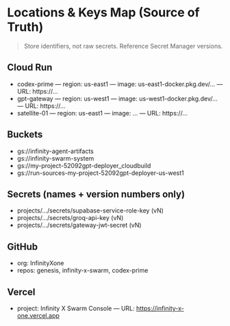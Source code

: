 # Locations & Keys Map (Source of Truth)
> Store identifiers, not raw secrets. Reference Secret Manager versions.

## Cloud Run
- codex-prime — region: us-east1 — image: us-east1-docker.pkg.dev/... — URL: https://...
- gpt-gateway — region: us-west1 — image: us-west1-docker.pkg.dev/... — URL: https://...
- satellite-01 — region: us-east1 — image: ... — URL: https://...

## Buckets
- gs://infinity-agent-artifacts
- gs://infinity-swarm-system
- gs://my-project-52092gpt-deployer_cloudbuild
- gs://run-sources-my-project-52092gpt-deployer-us-west1

## Secrets (names + version numbers only)
- projects/.../secrets/supabase-service-role-key (vN)
- projects/.../secrets/groq-api-key (vN)
- projects/.../secrets/gateway-jwt-secret (vN)

## GitHub
- org: InfinityXone
- repos: genesis, infinity-x-swarm, codex-prime

## Vercel
- project: Infinity X Swarm Console — URL: https://infinity-x-one.vercel.app
